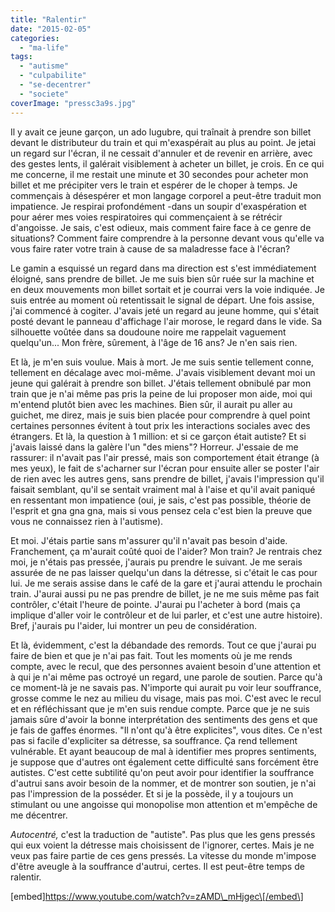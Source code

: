 ```yaml
---
title: "Ralentir"
date: "2015-02-05"
categories: 
  - "ma-life"
tags: 
  - "autisme"
  - "culpabilite"
  - "se-decentrer"
  - "societe"
coverImage: "pressc3a9s.jpg"
---
```


Il y avait ce jeune garçon, un ado lugubre, qui traînait à prendre son billet devant le distributeur du train et qui m'exaspérait au plus au point. Je jetai un regard sur l'écran, il ne cessait d'annuler et de revenir en arrière, avec des gestes lents, il galérait visiblement à acheter un billet, je crois. En ce qui me concerne, il me restait une minute et 30 secondes pour acheter mon billet et me précipiter vers le train et espérer de le choper à temps. Je commençais à désespérer et mon langage corporel a peut-être traduit mon impatience. Je respirai profondément -dans un soupir d'exaspération et pour aérer mes voies respiratoires qui commençaient à se rétrécir d'angoisse. Je sais, c'est odieux, mais comment faire face à ce genre de situations? Comment faire comprendre à la personne devant vous qu'elle va vous faire rater votre train à cause de sa maladresse face à l'écran?

Le gamin a esquissé un regard dans ma direction est s'est immédiatement éloigné, sans prendre de billet. Je me suis bien sûr ruée sur la machine et en deux mouvements mon billet sortait et je courrai vers la voie indiquée. Je suis entrée au moment où retentissait le signal de départ. Une fois assise, j'ai commencé à cogiter. J'avais jeté un regard au jeune homme, qui s'était posté devant le panneau d'affichage l'air morose, le regard dans le vide. Sa silhouette voûtée dans sa doudoune noire me rappelait vaguement quelqu'un... Mon frère, sûrement, à l'âge de 16 ans? Je n'en sais rien.

Et là, je m'en suis voulue. Mais à mort. Je me suis sentie tellement conne, tellement en décalage avec moi-même. J'avais visiblement devant moi un jeune qui galérait à prendre son billet. J'étais tellement obnibulé par mon train que je n'ai même pas pris la peine de lui proposer mon aide, moi qui m'entend plutôt bien avec les machines. Bien sûr, il aurait pu aller au guichet, me direz, mais je suis bien placée pour comprendre à quel point certaines personnes évitent à tout prix les interactions sociales avec des étrangers. Et là, la question à 1 million: et si ce garçon était autiste? Et si j'avais laissé dans la galère l'un "des miens"? Horreur. J'essaie de me rassurer: il n'avait pas l'air pressé, mais son comportement était étrange (à mes yeux), le fait de s'acharner sur l'écran pour ensuite aller se poster l'air de rien avec les autres gens, sans prendre de billet, j'avais l'impression qu'il faisait semblant, qu'il se sentait vraiment mal à l'aise et qu'il avait paniqué en ressentant mon impatience (oui, je sais, c'est pas possible, théorie de l'esprit et gna gna gna, mais si vous pensez cela c'est bien la preuve que vous ne connaissez rien à l'autisme).

Et moi. J'étais partie sans m'assurer qu'il n'avait pas besoin d'aide. Franchement, ça m'aurait coûté quoi de l'aider? Mon train? Je rentrais chez moi, je n'étais pas pressée, j'aurais pu prendre le suivant. Je me serais assurée de ne pas laisser quelqu'un dans la détresse, si c'était le cas pour lui. Je me serais assise dans le café de la gare et j'aurai attendu le prochain train. J'aurai aussi pu ne pas prendre de billet, je ne me suis même pas fait contrôler, c'était l'heure de pointe. J'aurai pu l'acheter à bord (mais ça implique d'aller voir le contrôleur et de lui parler, et c'est une autre histoire). Bref, j'aurais pu l'aider, lui montrer un peu de considération.

Et là, évidemment, c'est la débandade des remords. Tout ce que j'aurai pu faire de bien et que je n'ai pas fait. Tout les moments où je me rends compte, avec le recul, que des personnes avaient besoin d'une attention et à qui je n'ai même pas octroyé un regard, une parole de soutien. Parce qu'à ce moment-là je ne savais pas. N'importe qui aurait pu voir leur souffrance, grosse comme le nez au milieu du visage, mais pas moi. C'est avec le recul et en réfléchissant que je m'en suis rendue compte. Parce que je ne suis jamais sûre d'avoir la bonne interprétation des sentiments des gens et que je fais de gaffes énormes. "Il n'ont qu'à être explicites", vous dites. Ce n'est pas si facile d'expliciter sa détresse, sa souffrance. Ça rend tellement vulnérable. Et ayant beaucoup de mal à identifier mes propres sentiments, je suppose que d'autres ont également cette difficulté sans forcément être autistes. C'est cette subtilité qu'on peut avoir pour identifier la souffrance d'autrui sans avoir besoin de la nommer, et de montrer son soutien, je n'ai pas l'impression de la posséder. Et si je la possède, il y a toujours un stimulant ou une angoisse qui monopolise mon attention et m'empêche de me décentrer.

_Autocentré,_ c'est la traduction de "autiste". Pas plus que les gens pressés qui eux voient la détresse mais choisissent de l'ignorer, certes. Mais je ne veux pas faire partie de ces gens pressés. La vitesse du monde m'impose d'être aveugle à la souffrance d'autrui, certes. Il est peut-être temps de ralentir.

\[embed\]https://www.youtube.com/watch?v=zAMD\_mHjgec\[/embed\]
